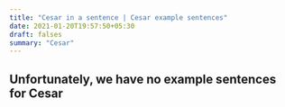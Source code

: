 ```yaml
---
title: "Cesar in a sentence | Cesar example sentences"
date: 2021-01-20T19:57:50+05:30
draft: falses
summary: "Cesar"
---
```

## Unfortunately, we have no example sentences for Cesar                 
